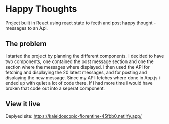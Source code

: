 # Happy Thoughts

Project built in React using react state to fecth and post happy thought -messages to an Api.

## The problem

I started the project by planning the different components. I decided to have two components, one contained the post message section and one the  section where the messages where displayed. I then used the API for fetching and displaying the 20 latest messages, and for posting and displaying the new message. Since my API-fetches where done in App.js i ended up with quiet a lot of code there. If i had more time i would have broken that code out into a seperat component. 

## View it live

Deplyed site: https://kaleidoscopic-florentine-45fbb0.netlify.app/
